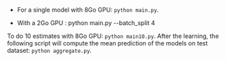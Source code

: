 

* For a single model with 8Go GPU: ```python main.py```.

* With a 2Go GPU : python main.py --batch_split 4

To do 10 estimates with 8Go GPU: ```python main10.py```. After the learning, the following script will compute the mean prediction of the models on test dataset: ```python aggregate.py```.



